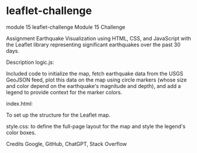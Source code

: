 # leaflet-challenge
module 15
leaflet-challenge
Module 15 Challenge

Assignment
 Earthquake Visualization using HTML, CSS, and JavaScript with the Leaflet library representing significant earthquakes over the past 30 days.

Description
logic.js:

Included code to initialize the map, fetch earthquake data from the USGS GeoJSON feed, plot this data on the map using circle markers (whose size and color depend on the earthquake's magnitude and depth), and add a legend to provide context for the marker colors.

index.html:

To set up the structure for the Leaflet map.

style.css:
to define the full-page layout for the map and style the legend's color boxes.

Credits
Google, GitHub, ChatGPT, Stack Overflow
